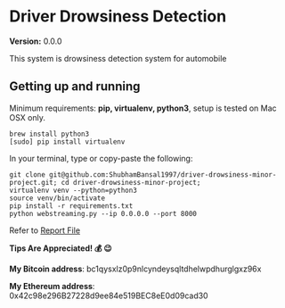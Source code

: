 Driver Drowsiness Detection 
==============================


__Version:__ 0.0.0

This system is drowsiness detection system for automobile

## Getting up and running

Minimum requirements: **pip, virtualenv, python3**, setup is tested on Mac OSX only.

```
brew install python3
[sudo] pip install virtualenv
```


In your terminal, type or copy-paste the following:

    git clone git@github.com:ShubhamBansal1997/driver-drowsiness-minor-project.git; cd driver-drowsiness-minor-project;
    virtualenv venv --python=python3
    source venv/bin/activate
    pip install -r requirements.txt
    python webstreaming.py --ip 0.0.0.0 --port 8000

Refer to [Report File][report]

[report]: http://github.com/ShubhamBansal1997/driver-drowsiness-minor-project/tree/master/1.pdf

**Tips Are Appreciated! 💰 😉**

**My Bitcoin address**: bc1qysxlz0p9nlcyndeysqltdhelwpdhurglgxz96x

**My Ethereum address**: 0x42c98e296B27228d9ee84e519BEC8eE0d09cad30
